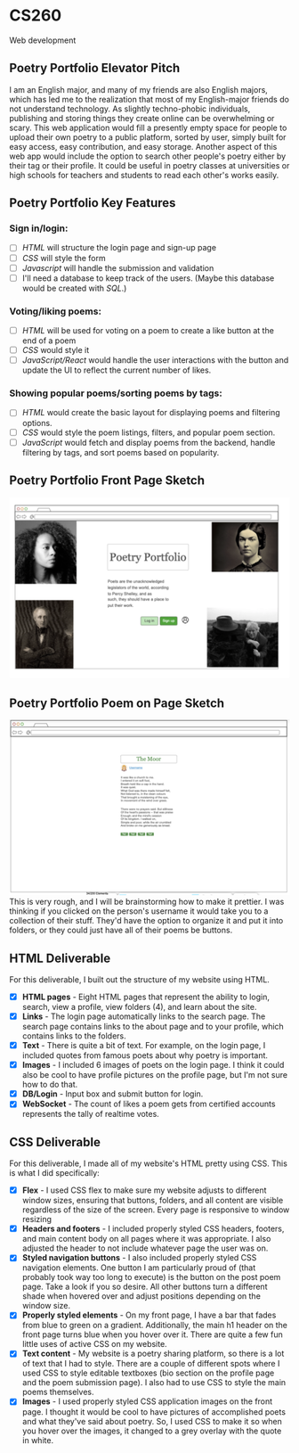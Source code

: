 # CS260
Web development

## Poetry Portfolio Elevator Pitch

I am an English major, and many of my friends are also English majors, which has led me to the realization that most of my English-major friends do not understand technology. As slightly techno-phobic individuals, publishing and storing things they create online can be overwhelming or scary. This web application would fill a presently empty space for people to upload their own poetry to a public platform, sorted by user, simply built for easy access, easy contribution, and easy storage. Another aspect of this web app would include the option to search other people's poetry either by their tag or their profile. It could be useful in poetry classes at universities or high schools for teachers and students to read each other's works easily. 

## Poetry Portfolio Key Features

### **Sign in/login:** 
- [ ] *HTML* will structure the login page and sign-up page 
- [ ] *CSS* will style the form
- [ ] *Javascript* will handle the submission and validation
- [ ] I'll need a database to keep track of the users. (Maybe this database would be created with *SQL*.)

### **Voting/liking poems:** 
- [ ] *HTML* will be used for voting on a poem to create a like button at the end of a poem
- [ ] *CSS* would style it 
- [ ] *JavaScript/React* would handle the user interactions with the button and update the UI to reflect the current number of likes. 

### **Showing popular poems/sorting poems by tags:** 
- [ ] *HTML* would create the basic layout for displaying poems and filtering options. 
- [ ] *CSS* would style the poem listings, filters, and popular poem section. 
- [ ] *JavaScript* would fetch and display poems from the backend, handle filtering by tags, and sort poems based on popularity. 

## Poetry Portfolio Front Page Sketch
![Front Page sketch](PPSketch.png)

## Poetry Portfolio Poem on Page Sketch
![Poem Page Sketch](PoemSketch.png)
This is very rough, and I will be brainstorming how to make it prettier. I was thinking if you clicked on the person's username it would take you to a collection of their stuff. They'd have the option to organize it and put it into folders, or they could just have all of their poems be buttons.

## HTML Deliverable
For this deliverable, I built out the structure of my website using HTML.
- [x] **HTML pages** - Eight HTML pages that represent the ability to login, search, view a profile, view folders (4), and learn about the site. 
- [x] **Links** - The login page automatically links to the search page. The search page contains links to the about page and to your profile, which contains links to the folders.
- [x] **Text** - There is quite a bit of text. For example, on the login page, I included quotes from famous poets about why poetry is important.
- [X] **Images** - I included 6 images of poets on the login page. I think it could also be cool to have profile pictures on the profile page, but I'm not sure how to do that.
- [x] **DB/Login** - Input box and submit button for login. 
- [x] **WebSocket** - The count of likes a poem gets from certified accounts represents the tally of realtime votes.

## CSS Deliverable
For this deliverable, I made all of my website's HTML pretty using CSS. This is what I did specifically:
- [x] **Flex** - I used CSS flex to make sure my website adjusts to different window sizes, ensuring that buttons, folders, and all content are visible regardless of the size of the screen. Every page is responsive to window resizing
- [x] **Headers and footers** - I included properly styled CSS headers, footers, and main content body on all pages where it was appropriate. I also adjusted the header to not include whatever page the user was on.
- [x] **Styled navigation buttons** - I also included properly styled CSS navigation elements. One button I am particularly proud of (that probably took way too long to execute) is the button on the post poem page. Take a look if you so desire. All other buttons turn a different shade when hovered over and adjust positions depending on the window size.
- [x] **Properly styled elements** - On my front page, I have a bar that fades from blue to green on a gradient. Additionally, the main h1 header on the front page turns blue when you hover over it. There are quite a few fun little uses of active CSS on my website.
- [x] **Text content** - My website is a poetry sharing platform, so there is a lot of text that I had to style. There are a couple of different spots where I used CSS to style editable textboxes (bio section on the profile page and the poem submission page). I also had to use CSS to style the main poems themselves.
- [x] **Images** - I used properly styled CSS application images on the front page. I thought it would be cool to have pictures of accomplished poets and what they've said about poetry. So, I used CSS to make it so when you hover over the images, it changed to a grey overlay with the quote in white. 
